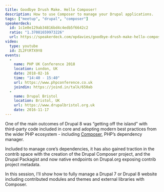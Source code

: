```yaml
---
title: Goodbye Drush Make. Hello Composer!
description: How to use Composer to manage your Drupal applications.
tags: ["meetup", "drupal", "composer"]
speakerdeck:
  id: 1c1e0e129ab34816bd4c4edb5f6642c2
  ratio: "1.37081659973226"
  url: https://speakerdeck.com/opdavies/goodbye-drush-make-hello-composer
video:
  type: youtube
  id: ZL2FtRTX9Y8
events:
  -
    name: PHP UK Conference 2018
    location: London, UK
    date: 2018-02-16
    time: "14:40 - 15:40"
    url: https://www.phpconference.co.uk
    joindin: https://joind.in/talk/650ab
  -
    name: Drupal Bristol
    location: Bristol, UK
    url: https://www.drupalbristol.org.uk
    date: 2016-11-17
---
```


One of the main outcomes of Drupal 8 was “getting off the island” with third-party code included in core and adopting modern best practices from the wider PHP ecosystem - including [Composer][1], PHP’s dependency manager.

Included to manage core’s dependencies, it has also gained traction in the contrib space with the creation of the Drupal Composer project, and the Drupal Packagist and now native endpoints on Drupal.org exposing contrib project metadata.

In this session, I'll show how to fully manage a Drupal 7 or Drupal 8 website including contributed modules and themes and external libraries with Composer.

[1]: https://getcomposer.org
